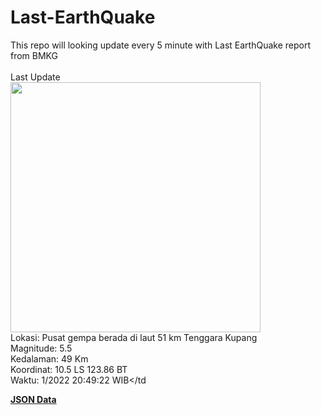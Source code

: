 # Last-EarthQuake
This repo will looking update every 5 minute with Last EarthQuake report from BMKG
<br>
<br>
Last Update
<br>
<img src="https://ews.bmkg.go.id/TEWS/data/20221120204922.mmi.jpg" width="400"/>
<br>
Lokasi: Pusat gempa berada di laut 51 km Tenggara Kupang <br>
Magnitude: 5.5 <br>
Kedalaman: 49 Km <br>
Koordinat: 10.5 LS 123.86 BT <br>
Waktu: 1/2022 20:49:22 WIB</td <br>

<a href="./data/data.json">**JSON Data**</a>
